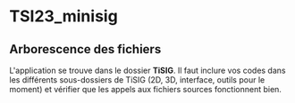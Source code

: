 # TSI23_minisig

## Arborescence des fichiers

L'application se trouve dans le dossier **TiSIG**.
Il faut inclure vos codes dans les différents sous-dossiers de TiSIG (2D, 3D, interface, outils pour le moment) et vérifier que les appels aux fichiers sources fonctionnent bien.

